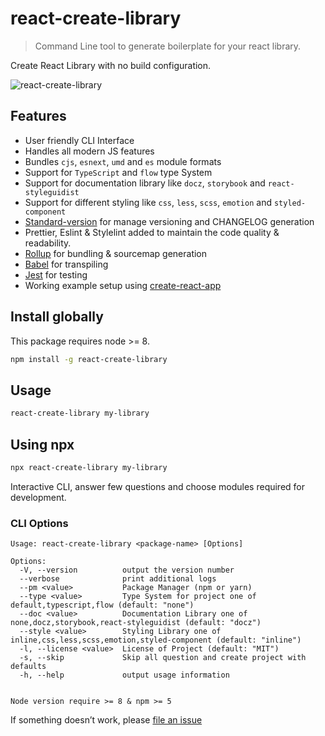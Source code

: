 # react-create-library

> Command Line tool to generate boilerplate for your react library.

Create React Library with no build configuration.


![react-create-library](https://raw.githubusercontent.com/wadehrarshpreet/react-create-library/master/assets/demo.svg?sanitize=true)

## Features

- User friendly CLI Interface
- Handles all modern JS features
- Bundles `cjs`, `esnext`, `umd` and `es` module formats
- Support for `TypeScript` and `flow` type System
- Support for documentation library like `docz`, `storybook` and `react-styleguidist`
- Support for different styling like `css`, `less`, `scss`, `emotion` and `styled-component`
- [Standard-version](https://www.npmjs.com/package/standard-version) for manage versioning and CHANGELOG generation
- Prettier, Eslint & Stylelint added to maintain the code quality & readability.
- [Rollup](https://rollupjs.org/) for bundling & sourcemap generation
- [Babel](https://babeljs.io/) for transpiling
- [Jest](https://facebook.github.io/jest/) for testing
- Working example setup using [create-react-app](https://github.com/facebook/create-react-app)


## Install globally

This package requires node >= 8.

```sh
npm install -g react-create-library
```

## Usage
 
```sh
react-create-library my-library
```

## Using npx

```sh
npx react-create-library my-library
```

Interactive CLI, answer few questions and choose modules required for development. 


### CLI Options

```
Usage: react-create-library <package-name> [Options]

Options:
  -V, --version          output the version number
  --verbose              print additional logs
  --pm <value>           Package Manager (npm or yarn)
  --type <value>         Type System for project one of default,typescript,flow (default: "none")
  --doc <value>          Documentation Library one of none,docz,storybook,react-styleguidist (default: "docz")
  --style <value>        Styling Library one of inline,css,less,scss,emotion,styled-component (default: "inline")
  -l, --license <value>  License of Project (default: "MIT")
  -s, --skip             Skip all question and create project with defaults
  -h, --help             output usage information


Node version require >= 8 & npm >= 5
```

If something doesn’t work, please [file an issue](https://github.com/wadehrarshpreet/react-lib/issues/new)
